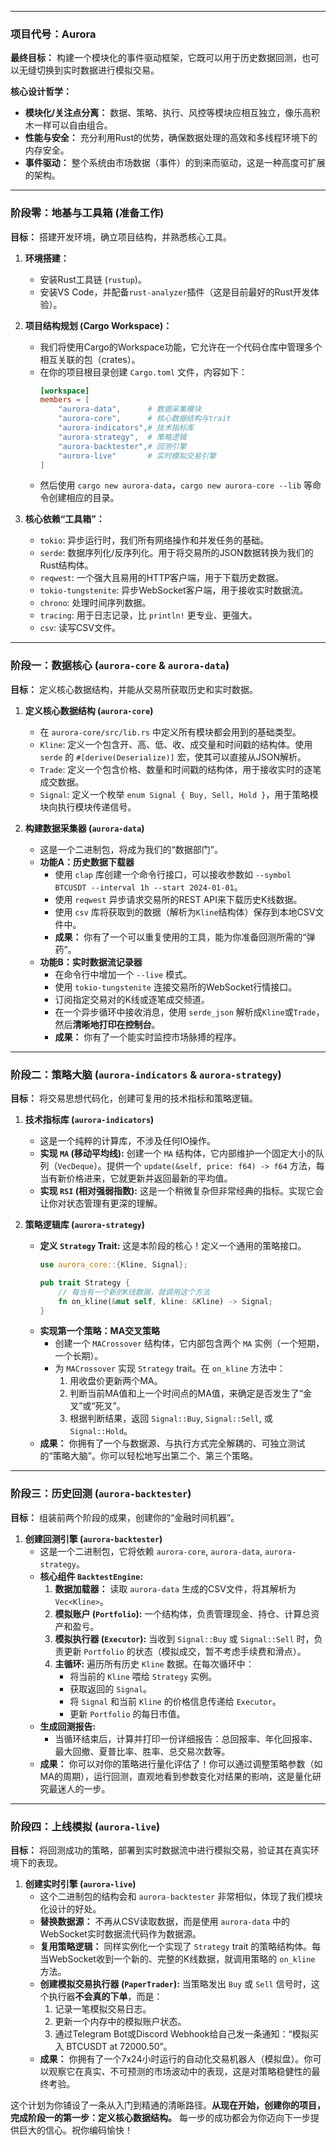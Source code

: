
---

### **项目代号：Aurora**

**最终目标：** 构建一个模块化的事件驱动框架，它既可以用于历史数据回测，也可以无缝切换到实时数据进行模拟交易。

**核心设计哲学：**
*   **模块化/关注点分离：** 数据、策略、执行、风控等模块应相互独立，像乐高积木一样可以自由组合。
*   **性能与安全：** 充分利用Rust的优势，确保数据处理的高效和多线程环境下的内存安全。
*   **事件驱动：** 整个系统由市场数据（事件）的到来而驱动，这是一种高度可扩展的架构。

---

### **阶段零：地基与工具箱 (准备工作)**

**目标：** 搭建开发环境，确立项目结构，并熟悉核心工具。

1.  **环境搭建：**
    *   安装Rust工具链 (`rustup`)。
    *   安装VS Code，并配备`rust-analyzer`插件（这是目前最好的Rust开发体验）。

2.  **项目结构规划 (Cargo Workspace)：**
    *   我们将使用Cargo的Workspace功能，它允许在一个代码仓库中管理多个相互关联的包（crates）。
    *   在你的项目根目录创建 `Cargo.toml` 文件，内容如下：
        ```toml
        [workspace]
        members = [
            "aurora-data",      # 数据采集模块
            "aurora-core",      # 核心数据结构与trait
            "aurora-indicators",# 技术指标库
            "aurora-strategy",  # 策略逻辑
            "aurora-backtester",# 回测引擎
            "aurora-live"       # 实时模拟交易引擎
        ]
        ```
    *   然后使用 `cargo new aurora-data`，`cargo new aurora-core --lib` 等命令创建相应的目录。

3.  **核心依赖“工具箱”：**
    *   `tokio`: 异步运行时，我们所有网络操作和并发任务的基础。
    *   `serde`: 数据序列化/反序列化。用于将交易所的JSON数据转换为我们的Rust结构体。
    *   `reqwest`: 一个强大且易用的HTTP客户端，用于下载历史数据。
    *   `tokio-tungstenite`: 异步WebSocket客户端，用于接收实时数据流。
    *   `chrono`: 处理时间序列数据。
    *   `tracing`: 用于日志记录，比 `println!` 更专业、更强大。
    *   `csv`: 读写CSV文件。

---

### **阶段一：数据核心 (`aurora-core` & `aurora-data`)**

**目标：** 定义核心数据结构，并能从交易所获取历史和实时数据。

1.  **定义核心数据结构 (`aurora-core`)**
    *   在 `aurora-core/src/lib.rs` 中定义所有模块都会用到的基础类型。
    *   `Kline`: 定义一个包含开、高、低、收、成交量和时间戳的结构体。使用 `serde` 的 `#[derive(Deserialize)]` 宏，使其可以直接从JSON解析。
    *   `Trade`: 定义一个包含价格、数量和时间戳的结构体，用于接收实时的逐笔成交数据。
    *   `Signal`: 定义一个枚举 `enum Signal { Buy, Sell, Hold }`，用于策略模块向执行模块传递信号。

2.  **构建数据采集器 (`aurora-data`)**
    *   这是一个二进制包，将成为我们的“数据部门”。
    *   **功能A：历史数据下载器**
        *   使用 `clap` 库创建一个命令行接口，可以接收参数如 `--symbol BTCUSDT --interval 1h --start 2024-01-01`。
        *   使用 `reqwest` 异步请求交易所的REST API来下载历史K线数据。
        *   使用 `csv` 库将获取到的数据（解析为`Kline`结构体）保存到本地CSV文件中。
        *   **成果：** 你有了一个可以重复使用的工具，能为你准备回测所需的“弹药”。
    *   **功能B：实时数据流记录器**
        *   在命令行中增加一个 `--live` 模式。
        *   使用 `tokio-tungstenite` 连接交易所的WebSocket行情接口。
        *   订阅指定交易对的K线或逐笔成交频道。
        *   在一个异步循环中接收消息，使用 `serde_json` 解析成`Kline`或`Trade`，然后**清晰地打印在控制台**。
        *   **成果：** 你有了一个能实时监控市场脉搏的程序。

---

### **阶段二：策略大脑 (`aurora-indicators` & `aurora-strategy`)**

**目标：** 将交易思想代码化，创建可复用的技术指标和策略逻辑。

1.  **技术指标库 (`aurora-indicators`)**
    *   这是一个纯粹的计算库，不涉及任何IO操作。
    *   **实现 `MA` (移动平均线):** 创建一个 `MA` 结构体，它内部维护一个固定大小的队列（`VecDeque`）。提供一个 `update(&self, price: f64) -> f64` 方法，每当有新价格进来，它就更新并返回最新的平均值。
    *   **实现 `RSI` (相对强弱指数):** 这是一个稍微复杂但非常经典的指标。实现它会让你对状态管理有更深的理解。

2.  **策略逻辑库 (`aurora-strategy`)**
    *   **定义 `Strategy` Trait:** 这是本阶段的核心！定义一个通用的策略接口。
        ```rust
        use aurora_core::{Kline, Signal};
        
        pub trait Strategy {
            // 每当有一个新的K线数据，就调用这个方法
            fn on_kline(&mut self, kline: &Kline) -> Signal;
        }
        ```
    *   **实现第一个策略：MA交叉策略**
        *   创建一个 `MACrossover` 结构体，它内部包含两个 `MA` 实例（一个短期，一个长期）。
        *   为 `MACrossover` 实现 `Strategy` trait。在 `on_kline` 方法中：
            1.  用收盘价更新两个MA。
            2.  判断当前MA值和上一个时间点的MA值，来确定是否发生了“金叉”或“死叉”。
            3.  根据判断结果，返回 `Signal::Buy`, `Signal::Sell`, 或 `Signal::Hold`。
    *   **成果：** 你拥有了一个与数据源、与执行方式完全解耦的、可独立测试的“策略大脑”。你可以轻松地写出第二个、第三个策略。

---

### **阶段三：历史回测 (`aurora-backtester`)**

**目标：** 组装前两个阶段的成果，创建你的“金融时间机器”。

1.  **创建回测引擎 (`aurora-backtester`)**
    *   这是一个二进制包，它将依赖 `aurora-core`, `aurora-data`, `aurora-strategy`。
    *   **核心组件 `BacktestEngine`:**
        1.  **数据加载器：** 读取 `aurora-data` 生成的CSV文件，将其解析为 `Vec<Kline>`。
        2.  **模拟账户 (`Portfolio`):** 一个结构体，负责管理现金、持仓、计算总资产和盈亏。
        3.  **模拟执行器 (`Executor`):** 当收到 `Signal::Buy` 或 `Signal::Sell` 时，负责更新 `Portfolio` 的状态（模拟成交，暂不考虑手续费和滑点）。
        4.  **主循环:** 遍历所有历史 `Kline` 数据。在每次循环中：
            *   将当前的 `Kline` 喂给 `Strategy` 实例。
            *   获取返回的 `Signal`。
            *   将 `Signal` 和当前 `Kline` 的价格信息传递给 `Executor`。
            *   更新 `Portfolio` 的每日市值。
    *   **生成回测报告:**
        *   当循环结束后，计算并打印一份详细报告：总回报率、年化回报率、最大回撤、夏普比率、胜率、总交易次数等。
    *   **成果：** 你可以对你的策略进行量化评估了！你可以通过调整策略参数（如MA的周期），运行回测，直观地看到参数变化对结果的影响，这是量化研究最迷人的一步。

---

### **阶段四：上线模拟 (`aurora-live`)**

**目标：** 将回测成功的策略，部署到实时数据流中进行模拟交易，验证其在真实环境下的表现。

1.  **创建实时引擎 (`aurora-live`)**
    *   这个二进制包的结构会和 `aurora-backtester` 非常相似，体现了我们模块化设计的好处。
    *   **替换数据源：** 不再从CSV读取数据，而是使用 `aurora-data` 中的WebSocket实时数据流代码作为数据源。
    *   **复用策略逻辑：** 同样实例化一个实现了 `Strategy` trait 的策略结构体。每当WebSocket收到一个新的、完整的K线数据，就调用策略的 `on_kline` 方法。
    *   **创建模拟交易执行器 (`PaperTrader`):** 当策略发出 `Buy` 或 `Sell` 信号时，这个执行器**不会真的下单**，而是：
        1.  记录一笔模拟交易日志。
        2.  更新一个内存中的模拟账户状态。
        3.  通过Telegram Bot或Discord Webhook给自己发一条通知：“模拟买入 BTCUSDT at 72000.50”。
    *   **成果：** 你拥有了一个7x24小时运行的自动化交易机器人（模拟盘）。你可以观察它在真实、不可预测的市场波动中的表现，这是对策略稳健性的最终考验。

这个计划为你铺设了一条从入门到精通的清晰路径。**从现在开始，创建你的项目，完成阶段一的第一步：定义核心数据结构。** 每一步的成功都会为你迈向下一步提供巨大的信心。祝你编码愉快！